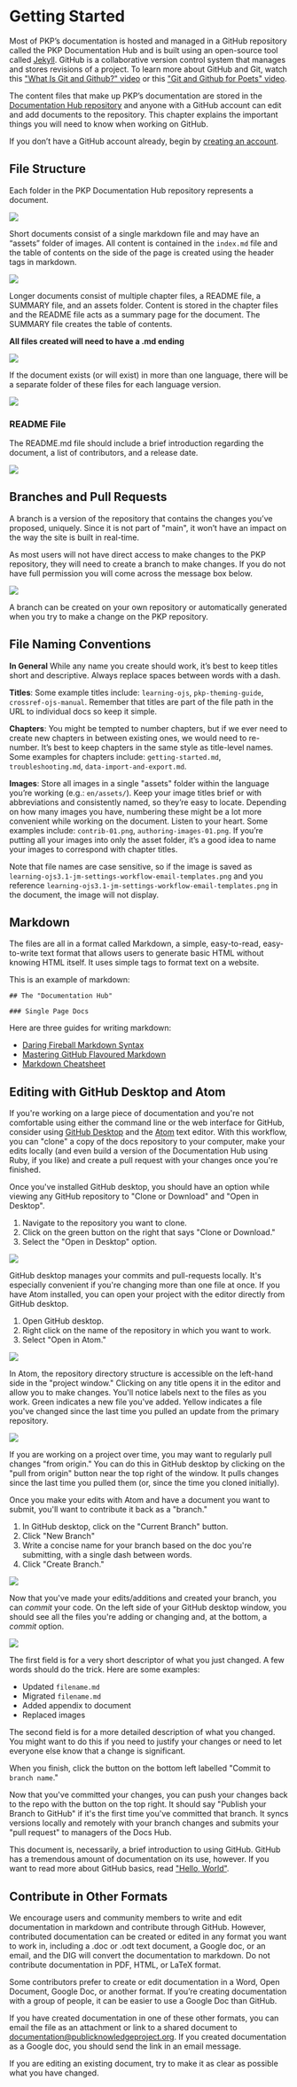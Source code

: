 # Getting Started

Most of PKP’s documentation is hosted and managed in a GitHub repository called the PKP Documentation Hub and is built using an open-source tool called [Jekyll](https://jekyllrb.com/). GitHub is a collaborative version control system that manages and stores revisions of a project. To learn more about GitHub and Git, watch this ["What Is Git and Github?" video](https://www.youtube.com/watch?v=uUuTYDg9XoI) or this ["Git and Github for Poets" video](https://www.youtube.com/playlist?list=PLRqwX-V7Uu6ZF9C0YMKuns9sLDzK6zoiV).

The content files that make up PKP’s documentation are stored in the [Documentation Hub repository](https://github.com/pkp/pkp-docs) and anyone with a GitHub account can edit and add documents to the repository. This chapter explains the important things you will need to know when working on GitHub.

If you don’t have a GitHub account already, begin by [creating an account](https://github.com/join?source=header-home).

## File Structure

Each folder in the PKP Documentation Hub repository represents a document.

![](./assets/Github-dash.png)

Short documents consist of a single markdown file and may have an “assets” folder of images. All content is contained in the `index.md` file and the table of contents on the side of the page is created using the header tags in markdown.

![](./assets/index-file.png)

Longer documents consist of multiple chapter files, a README file, a SUMMARY file, and an assets folder. Content is stored in the chapter files and the README file acts as a summary page for the document. The SUMMARY file creates the table of contents.

**All files created will need to have a .md ending**

![](./assets/Github-dash-2.png)

If the document exists (or will exist) in more than one language, there will be a separate folder of these files for each language version.

![](./assets/Github-dash-lang.png)

### README File

The README.md file should include a brief introduction regarding the document, a list of contributors, and a release date.

![](./assets/Github-readme.png)

## Branches and Pull Requests

A branch is a version of the repository that contains the changes you’ve proposed, uniquely. Since it is not part of "main", it won’t have an impact on the way the site is built in real-time.

As most users will not have direct access to make changes to the PKP repository, they will need to create a branch to make changes. If you do not have full permission you will come across the message box below.

![](./assets/Github-notice.png)

A branch can be created on your own repository or automatically generated when you try to make a change on the PKP repository.

## File Naming Conventions

**In General** While any name you create should work, it’s best to keep titles short and descriptive. Always replace spaces between words with a dash.

**Titles**: Some example titles include: `learning-ojs`, `pkp-theming-guide`, `crossref-ojs-manual`. Remember that titles are part of the file path in the URL to individual docs so keep it simple.

**Chapters**:  You might be tempted to number chapters, but if we ever need to create new chapters in between existing ones, we would need to re-number. It’s best to keep chapters in the same style as title-level names. Some examples for chapters include: `getting-started.md`, `troubleshooting.md`, `data-import-and-export.md`.

**Images**: Store all images in a single "assets" folder within the language you’re working (e.g.: `en/assets/`). Keep your image titles brief or with abbreviations and consistently named, so they’re easy to locate. Depending on how many images you have, numbering these might be a lot more convenient while working on the document. Listen to your heart. Some examples include: `contrib-01.png`, `authoring-images-01.png`. If you’re putting all your images into only the asset folder, it’s a good idea to name your images to correspond with chapter titles.

Note that file names are case sensitive, so if the image is saved as `learning-ojs3.1-jm-settings-workflow-email-templates.png` and you reference `learning-ojs3.1-jm-settings-workflow-email-templates.png` in the document, the image will not display.

## Markdown

The files are all in a format called Markdown, a simple, easy-to-read, easy-to-write text format that allows users to generate basic HTML without knowing HTML itself. It uses simple tags to format text on a website.

This is an example of markdown:

```
## The "Documentation Hub"

### Single Page Docs
```

Here are three guides for writing markdown:

- [Daring Fireball Markdown Syntax](https://daringfireball.net/projects/markdown/syntax)
- [Mastering GitHub Flavoured Markdown](https://guides.github.com/features/mastering-markdown/)
- [Markdown Cheatsheet](https://github.com/adam-p/markdown-here/wiki/Markdown-Cheatsheet)

## Editing with GitHub Desktop and Atom

If you're working on a large piece of documentation and you're not comfortable using either the command line or the web interface for GitHub, consider using [GitHub Desktop](https://desktop.github.com/) and the [Atom](https://atom.io/) text editor. With this workflow, you can "clone" a copy of the docs repository to your computer, make your edits locally (and even build a version of the Documentation Hub using Ruby, if you like) and create a pull request with your changes once you're finished.

Once you've installed GitHub desktop, you should have an option while viewing any GitHub repository to "Clone or Download" and "Open in Desktop".

1. Navigate to the repository you want to clone.
2. Click on the green button on the right that says "Clone or Download."
3. Select the "Open in Desktop" option.

![](./assets/contrib-04.gif)

GitHub desktop manages your commits and pull-requests locally. It's especially convenient if you're changing more than one file at once. If you have Atom installed, you can open your project with the editor directly from GitHub desktop.

1. Open GitHub desktop.
2. Right click on the name of the repository in which you want to work.
3. Select "Open in Atom."

![](./assets/contrib-05.gif)

In Atom, the repository directory structure is accessible on the left-hand side in the "project window." Clicking on any title opens it in the editor and allow you to make changes. You'll notice labels next to the files as you work. Green indicates a new file you've added. Yellow indicates a file you've changed since the last time you pulled an update from the primary repository.

![](./assets/contrib-06.png)

If you are working on a project over time, you may want to regularly pull changes "from origin." You can do this in GitHub desktop by clicking on the "pull from origin" button near the top right of the window. It pulls changes since the last time you pulled them (or, since the time you cloned initially).

Once you make your edits with Atom and have a document you want to submit, you'll want to contribute it back as a "branch."

1. In GitHub desktop, click on the "Current Branch" button.
2. Click "New Branch"
3. Write a concise name for your branch based on the doc you're submitting, with a single dash between words.
4. Click "Create Branch."

![](./assets/contrib-07.gif)

Now that you've made your edits/additions and created your branch, you can _commit_ your code. On the left side of your GitHub desktop window, you should see all the files you're adding or changing and, at the bottom, a _commit_ option.

![](./assets/contrib-08.png)

The first field is for a very short descriptor of what you just changed. A few words should do the trick. Here are some examples:

- Updated `filename.md`
- Migrated `filename.md`
- Added appendix to document
- Replaced images

The second field is for a more detailed description of what you changed. You might want to do this if you need to justify your changes or need to let everyone else know that a change is significant.

When you finish, click the button on the bottom left labelled "Commit to `branch name`."

Now that you've committed your changes, you can push your changes back to the repo with the button on the top right. It should say "Publish your Branch to GitHub" if it's the first time you've committed that branch. It syncs versions locally and remotely with your branch changes and submits your "pull request" to managers of the Docs Hub.

This document is, necessarily, a brief introduction to using GitHub. GitHub has a tremendous amount of documentation on its use, however. If you want to read more about GitHub basics, read ["Hello, World"](https://guides.github.com/activities/hello-world/).


<!---
Include this in internal Documentation Procedures instead
## Modify cards and site layout

Please read [Orientation to file structure](./README.md#orientation-to-file-structure) for guidance on how to configure the layout of the documentation hub. It is recommended that edits in this space be cleared via Git Issue or pull request.
--->

## Contribute in Other Formats

We encourage users and community members to write and edit documentation in markdown and contribute through GitHub. However, contributed documentation can be created or edited in any format you want to work in, including a .doc or .odt text document, a Google doc, or an email, and the DIG will convert the documentation to markdown. Do not contribute documentation in PDF, HTML, or LaTeX format.

Some contributors prefer to create or edit documentation in a Word, Open Document, Google Doc, or another format. If you’re creating documentation with a group of people, it can be easier to use a Google Doc than GitHub.

If you have created documentation in one of these other formats, you can email the file as an attachment or link to a shared document to documentation@publicknowledgeproject.org. If you created documentation as a Google doc, you should send the link in an email message.

If you are editing an existing document, try to make it as clear as possible what you have changed.
